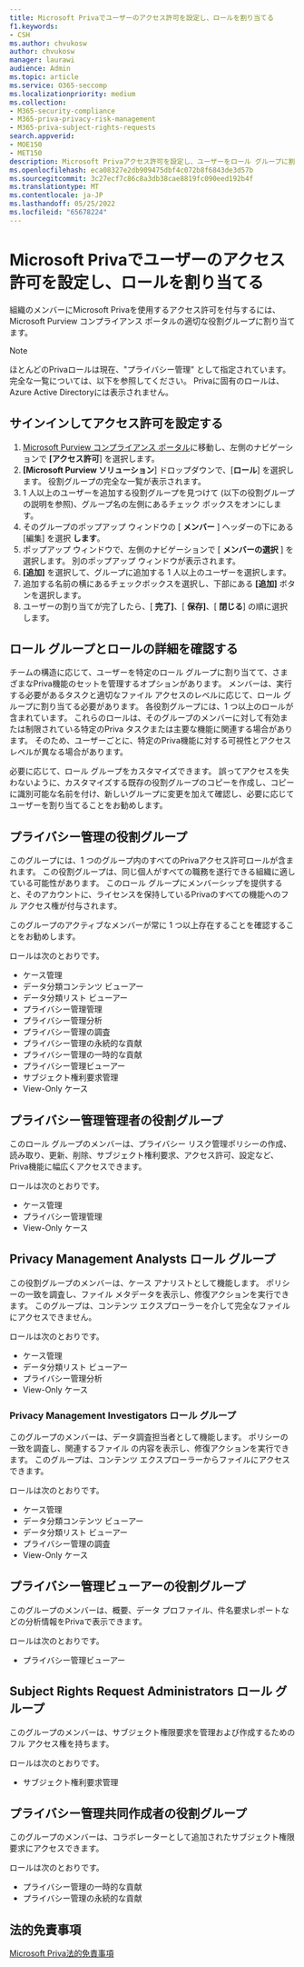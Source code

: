 ```yaml
---
title: Microsoft Privaでユーザーのアクセス許可を設定し、ロールを割り当てる
f1.keywords:
- CSH
ms.author: chvukosw
author: chvukosw
manager: laurawi
audience: Admin
ms.topic: article
ms.service: O365-seccomp
ms.localizationpriority: medium
ms.collection:
- M365-security-compliance
- M365-priva-privacy-risk-management
- M365-priva-subject-rights-requests
search.appverid:
- MOE150
- MET150
description: Microsoft Privaアクセス許可を設定し、ユーザーをロール グループに割り当てる方法について説明します。
ms.openlocfilehash: eca08327e2db909475dbf4c072b8f6843de3d57b
ms.sourcegitcommit: 3c27ecf7c86c8a3db38cae8819fc090eed192b4f
ms.translationtype: MT
ms.contentlocale: ja-JP
ms.lasthandoff: 05/25/2022
ms.locfileid: "65678224"
---
```

# <a name="set-user-permissions-and-assign-roles-in-microsoft-priva"></a>Microsoft Privaでユーザーのアクセス許可を設定し、ロールを割り当てる

組織のメンバーにMicrosoft Privaを使用するアクセス許可を付与するには、Microsoft Purview コンプライアンス ポータルの適切な役割グループに割り当てます。

> [!NOTE]
> ほとんどのPrivaロールは現在、"プライバシー管理" として指定されています。 完全な一覧については、以下を参照してください。 Privaに固有のロールは、Azure Active Directoryには表示されません。

## <a name="sign-in-and-set-permissions"></a>サインインしてアクセス許可を設定する

1. [Microsoft Purview コンプライアンス ポータル](https://compliance.microsoft.com/)に移動し、左側のナビゲーションで **[アクセス許可**] を選択します。  
2. **[Microsoft Purview ソリューション**] ドロップダウンで、[**ロール**] を選択します。 役割グループの完全な一覧が表示されます。
3. 1 人以上のユーザーを追加する役割グループを見つけて (以下の役割グループの説明を参照)、グループ名の左側にあるチェック ボックスをオンにします。
4. そのグループのポップアップ ウィンドウの [ **メンバー** ] ヘッダーの下にある [編集] を選択 **します**。  
5. ポップアップ ウィンドウで、左側のナビゲーションで [ **メンバーの選択** ] を選択します。 別のポップアップ ウィンドウが表示されます。
6. **[追加]** を選択して、グループに追加する 1 人以上のユーザーを選択します。  
7. 追加する名前の横にあるチェックボックスを選択し、下部にある **[追加]** ボタンを選択します。  
8. ユーザーの割り当てが完了したら、[ **完了]**、[ **保存]**、[ **閉じる**] の順に選択します。

## <a name="learn-more-about-role-groups-and-roles"></a>ロール グループとロールの詳細を確認する

チームの構造に応じて、ユーザーを特定のロール グループに割り当てて、さまざまなPriva機能のセットを管理するオプションがあります。 メンバーは、実行する必要があるタスクと適切なファイル アクセスのレベルに応じて、ロール グループに割り当てる必要があります。 各役割グループには、1 つ以上のロールが含まれています。 これらのロールは、そのグループのメンバーに対して有効または制限されている特定のPriva タスクまたは主要な機能に関連する場合があります。 そのため、ユーザーごとに、特定のPriva機能に対する可視性とアクセスレベルが異なる場合があります。

必要に応じて、ロール グループをカスタマイズできます。 誤ってアクセスを失わないように、カスタマイズする既存の役割グループのコピーを作成し、コピーに識別可能な名前を付け、新しいグループに変更を加えて確認し、必要に応じてユーザーを割り当てることをお勧めします。

## <a name="privacy-management-role-group"></a>プライバシー管理の役割グループ

このグループには、1 つのグループ内のすべてのPrivaアクセス許可ロールが含まれます。 この役割グループは、同じ個人がすべての職務を遂行できる組織に適している可能性があります。 このロール グループにメンバーシップを提供すると、そのアカウントに、ライセンスを保持しているPrivaのすべての機能へのフル アクセス権が付与されます。

このグループのアクティブなメンバーが常に 1 つ以上存在することを確認することをお勧めします。

ロールは次のとおりです。

- ケース管理  
- データ分類コンテンツ ビューアー  
- データ分類リスト ビューアー  
- プライバシー管理管理  
- プライバシー管理分析  
- プライバシー管理の調査  
- プライバシー管理の永続的な貢献  
- プライバシー管理の一時的な貢献  
- プライバシー管理ビューアー  
- サブジェクト権利要求管理  
- View-Only ケース

## <a name="privacy-management-administrators-role-group"></a>プライバシー管理管理者の役割グループ

このロール グループのメンバーは、プライバシー リスク管理ポリシーの作成、読み取り、更新、削除、サブジェクト権利要求、アクセス許可、設定など、Priva機能に幅広くアクセスできます。

ロールは次のとおりです。

- ケース管理  
- プライバシー管理管理  
- View-Only ケース

## <a name="privacy-management-analysts-role-group"></a>Privacy Management Analysts ロール グループ

この役割グループのメンバーは、ケース アナリストとして機能します。 ポリシーの一致を調査し、ファイル メタデータを表示し、修復アクションを実行できます。 このグループは、コンテンツ エクスプローラーを介して完全なファイルにアクセスできません。

ロールは次のとおりです。

- ケース管理  
- データ分類リスト ビューアー  
- プライバシー管理分析  
- View-Only ケース

### <a name="privacy-management-investigators-role-group"></a>Privacy Management Investigators ロール グループ

このグループのメンバーは、データ調査担当者として機能します。 ポリシーの一致を調査し、関連するファイル の内容を表示し、修復アクションを実行できます。 このグループは、コンテンツ エクスプローラーからファイルにアクセスできます。

ロールは次のとおりです。

- ケース管理  
- データ分類コンテンツ ビューアー  
- データ分類リスト ビューアー  
- プライバシー管理の調査  
- View-Only ケース

## <a name="privacy-management-viewer-role-group"></a>プライバシー管理ビューアーの役割グループ

このグループのメンバーは、概要、データ プロファイル、件名要求レポートなどの分析情報をPrivaで表示できます。

ロールは次のとおりです。

- プライバシー管理ビューアー

## <a name="subject-rights-request-administrators-role-group"></a>Subject Rights Request Administrators ロール グループ

このグループのメンバーは、サブジェクト権限要求を管理および作成するためのフル アクセス権を持ちます。

ロールは次のとおりです。

- サブジェクト権利要求管理

## <a name="privacy-management-contributors-role-group"></a>プライバシー管理共同作成者の役割グループ

このグループのメンバーは、コラボレーターとして追加されたサブジェクト権限要求にアクセスできます。  

ロールは次のとおりです。

- プライバシー管理の一時的な貢献  
- プライバシー管理の永続的な貢献

## <a name="legal-disclaimer"></a>法的免責事項

[Microsoft Priva法的免責事項](priva-disclaimer.md)